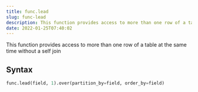 ```yaml
---
title: func.lead
slug: func-lead
description: This function provides access to more than one row of a table at the same time without a self join
date: 2022-01-25T07:40:02
---
```


This function provides access to more than one row of a table at the same time without a self join

## Syntax
```python
func.lead(field, 1).over(partition_by=field, order_by=field)
```
